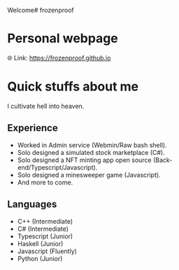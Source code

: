 Welcome# frozenproof
# Personal webpage
:globe_with_meridians: Link: https://frozenproof.github.io

# Quick stuffs about me
I cultivate hell into heaven.


## Experience
- Worked in Admin service (Webmin/Raw bash shell).
- Solo designed a simulated stock marketplace (C#).
- Solo designed a NFT minting app open source (Back-end/Typescript/Javascript).
- Solo designed a minesweeper game (Javascript).
- And more to come.

## Languages
- C++ (Intermediate)
- C# (Intermediate)
- Typescript (Junior)
- Haskell (Junior)
- Javascript (Fluently)
- Python (Junior)
